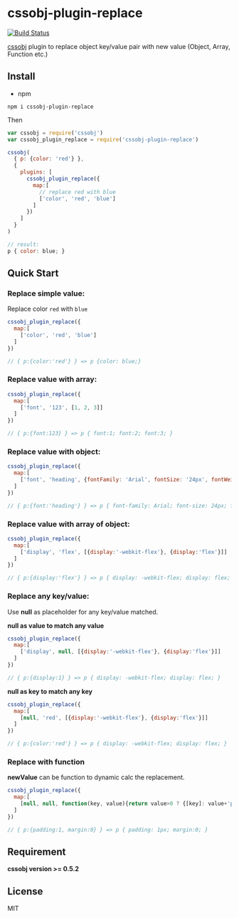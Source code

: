 # cssobj-plugin-replace

[![Build Status](https://travis-ci.org/cssobj/cssobj-plugin-replace.svg?branch=master)](https://travis-ci.org/cssobj/cssobj-plugin-replace)

[cssobj](https://github.com/cssobj/cssobj) plugin to replace object key/value pair with new value (Object, Array, Function etc.)

## Install

- npm

```shell
npm i cssobj-plugin-replace
```

Then

```javascript
var cssobj = require('cssobj')
var cssobj_plugin_replace = require('cssobj-plugin-replace')

cssobj(
  { p: {color: 'red'} },
  {
    plugins: [
      cssobj_plugin_replace({
        map:[
          // replace red with blue
          ['color', 'red', 'blue']
        ]
      })
    ]
  }
)

// result:
p { color: blue; }
```

## Quick Start

### **Replace simple value:**

Replace color `red` with `blue`

```javascript
cssobj_plugin_replace({
  map:[
    ['color', 'red', 'blue']
  ]
})

// { p:{color:'red'} } => p {color: blue;}
```

### **Replace value with array:**

```javascript
cssobj_plugin_replace({
  map:[
    ['font', '123', [1, 2, 3]]
  ]
})

// { p:{font:123} } => p { font:1; font:2; font:3; }
```

### **Replace value with object:**

```javascript
cssobj_plugin_replace({
  map:[
    ['font', 'heading', {fontFamily: 'Arial', fontSize: '24px', fontWeight: 'bold'}]
  ]
})

// { p:{font:'heading'} } => p { font-family: Arial; font-size: 24px; font-weight: bold; }
```

### **Replace value with array of object:**

```javascript
cssobj_plugin_replace({
  map:[
    ['display', 'flex', [{display:'-webkit-flex'}, {display:'flex'}]]
  ]
})

// { p:{display:'flex'} } => p { display: -webkit-flex; display: flex; }
```

### **Replace any key/value:**

Use **null** as placeholder for any key/value matched.

**null as value to match any value**

```javascript
cssobj_plugin_replace({
  map:[
    ['display', null, [{display:'-webkit-flex'}, {display:'flex'}]]
  ]
})

// { p:{display:1} } => p { display: -webkit-flex; display: flex; }
```

**null as key to match any key**
```javascript
cssobj_plugin_replace({
  map:[
    [null, 'red', [{display:'-webkit-flex'}, {display:'flex'}]]
  ]
})

// { p:{color:'red'} } => p { display: -webkit-flex; display: flex; }
```

### **Replace with function**

**newValue** can be function to dynamic calc the replacement.

```javascript
cssobj_plugin_replace({
  map:[
    [null, null, function(key, value){return value>0 ? {[key]: value+'px'} : {[key]:value} }]
  ]
})

// { p:{padding:1, margin:0} } => p { padding: 1px; margin:0; }
```

## Requirement

**cssobj version >= 0.5.2**

## License

MIT

